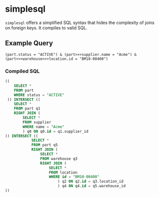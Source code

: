 # simplesql

`simplesql` offers a simplified SQL syntax that hides the complexity of joins on foreign keys. It compiles to valid
SQL.

## Example Query

```
(part.status = "ACTIVE") & (part>>>supplier.name = "Acme") & (part>>>warehouse>>>location.id = "BM10-00400")
```

### Compiled SQL

```SQL
(( 
    SELECT *
    FROM part
    WHERE status = "ACTIVE"
 )) INTERSECT (( 
    SELECT *
    FROM part q1
    RIGHT JOIN (
        SELECT *
        FROM supplier
        WHERE name = "Acme"
        ) q0 ON q0.id = q1.supplier_id
)) INTERSECT (( 
            SELECT *
            FROM part q5
            RIGHT JOIN (
                SELECT *
                FROM warehouse q3
                RIGHT JOIN (
                    SELECT *
                    FROM location
                    WHERE id = "BM10-00400"
                        ) q2 ON q2.id = q3.location_id
                        ) q4 ON q4.id = q5.warehouse_id
))
```